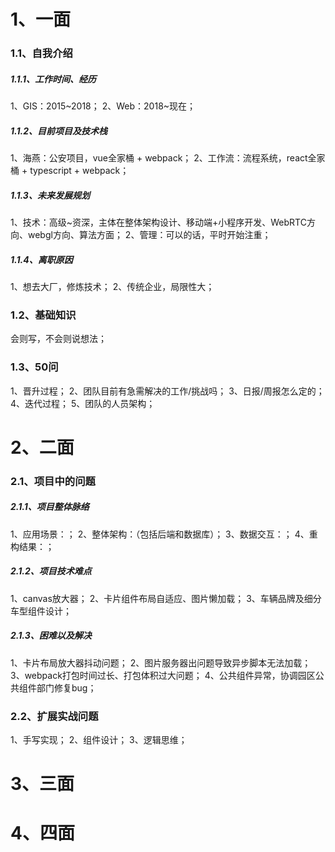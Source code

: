 # 1、一面

### 1.1、自我介绍

##### 1.1.1、工作时间、经历

1、GIS：2015~2018；
2、Web：2018~现在；

##### 1.1.2、目前项目及技术栈

1、海燕：公安项目，vue全家桶 + webpack；
2、工作流：流程系统，react全家桶 + typescript + webpack；

##### 1.1.3、未来发展规划

1、技术：高级~资深，主体在整体架构设计、移动端+小程序开发、WebRTC方向、webgl方向、算法方面；
2、管理：可以的话，平时开始注重；

##### 1.1.4、离职原因

1、想去大厂，修炼技术；
2、传统企业，局限性大；

### 1.2、基础知识

会则写，不会则说想法；

### 1.3、50问

1、晋升过程；
2、团队目前有急需解决的工作/挑战吗；
3、日报/周报怎么定的；
4、迭代过程；
5、团队的人员架构；

# 2、二面

### 2.1、项目中的问题

##### 2.1.1、项目整体脉络

1、应用场景：；
2、整体架构：（包括后端和数据库）；
3、数据交互：；
4、重构结果：；

##### 2.1.2、项目技术难点

1、canvas放大器；
2、卡片组件布局自适应、图片懒加载；
3、车辆品牌及细分车型组件设计；

##### 2.1.3、困难以及解决

1、卡片布局放大器抖动问题；
2、图片服务器出问题导致异步脚本无法加载；
3、webpack打包时间过长、打包体积过大问题；
4、公共组件异常，协调园区公共组件部门修复bug；

### 2.2、扩展实战问题

1、手写实现；
2、组件设计；
3、逻辑思维；

# 3、三面

# 4、四面